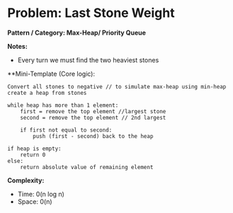 # Problem: Last Stone Weight

**Pattern / Category: Max-Heap/ Priority Queue**

**Notes:**
- Every turn we must find the two heaviest stones

**Mini-Template (Core logic):
```
Convert all stones to negative // to simulate max-heap using min-heap
create a heap from stones

while heap has more than 1 element:
    first = remove the top element //largest stone
    second = remove the top element // 2nd largest

    if first not equal to second:
        push (first - second) back to the heap

if heap is empty:
    return 0
else:
    return absolute value of remaining element

```

**Complexity:**
 - Time: 0(n log n)
 - Space: 0(n)